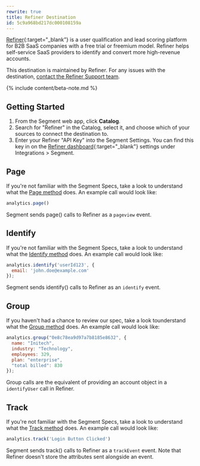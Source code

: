 ```yaml
---
rewrite: true
title: Refiner Destination
id: 5c9a968bd217dc000108159a
---
```

[Refiner](https://refiner.io?utm_source=segmentio&utm_medium=docs&utm_campaign=partners){:target="_blank”} is a user qualification and lead scoring platform for B2B SaaS companies with a free trial or freemium model. Refiner helps self-service SaaS providers to identify and convert more high-revenue accounts.

This destination is maintained by Refiner. For any issues with the destination, [contact the Refiner Support team](mailto:contact@refiner.io).

{% include content/beta-note.md %}


## Getting Started



1. From the Segment web app, click **Catalog**.
2. Search for "Refiner" in the Catalog, select it, and choose which of your sources to connect the destination to.
3. Enter your Refiner "API Key" into the Segment Settings. You can find this key in on the [Refiner dashboard](https://app.refiner.io){:target="_blank"} settings under Integrations > Segment.

## Page

If you're not familiar with the Segment Specs, take a look to understand what the [Page method](/docs/connections/spec/page/) does. An example call would look like:

```js
analytics.page()
```

Segment sends page() calls to Refiner as a `pageview` event.

## Identify

If you're not familiar with the Segment Specs, take a look to understand what the [Identify method](/docs/connections/spec/identify/) does. An example call would look like:

```js
analytics.identify('userId123', {
  email: 'john.doe@example.com'
});
```

Segment sends identify() calls to Refiner as an `identify` event.

## Group

If you haven't had a chance to review our spec, take a look tounderstand what the [Group method](/docs/connections/spec/group/) does. An example call would look like:

```js
analytics.group("0e8c78ea9d97a7b8185e8632", {
  name: "Initech",
  industry: "Technology",
  employees: 329,
  plan: "enterprise",
  "total billed": 830
});
```

Group calls are the equivalent of providing an account object in a `identifyUser` call in Refiner.

## Track

If you're not familiar with the Segment Specs, take a look to understand what the [Track method](/docs/connections/spec/track/) does. An example call would look like:

```js
analytics.track('Login Button Clicked')
```

Segment sends track() calls to Refiner as a `trackEvent` event. Note that Refiner doesn't store the attributes sent alongside an event.
